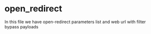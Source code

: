 # open_redirect
In this file we have open-redirect parameters list and web url with filter bypass payloads 
